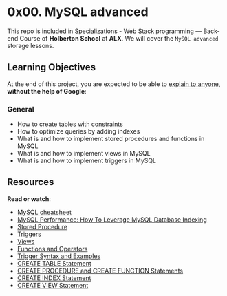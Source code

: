 0x00. MySQL advanced
====================

 This repo is included in Specializations - Web Stack programming ― Back-end Course of **Holberton School** at **ALX**. We will cover the `MySQL advanced` storage lessons.


Learning Objectives
-------------------

At the end of this project, you are expected to be able to [explain to anyone](https://intranet.hbtn.io/rltoken/tSIQ9gLIPpRsuImPeloC_w "explain to anyone"), **without the help of Google**:

### General

*   How to create tables with constraints
*   How to optimize queries by adding indexes
*   What is and how to implement stored procedures and functions in MySQL
*   What is and how to implement views in MySQL
*   What is and how to implement triggers in MySQL

Resources
---------

**Read or watch**:

*   [MySQL cheatsheet](https://intranet.hbtn.io/rltoken/JzIVVurORFDc712ZT9mHNg "MySQL cheatsheet")
*   [MySQL Performance: How To Leverage MySQL Database Indexing](https://intranet.hbtn.io/rltoken/8Ejjn-3XPJFbkUAyu538mg "MySQL Performance: How To Leverage MySQL Database Indexing")
*   [Stored Procedure](https://intranet.hbtn.io/rltoken/XeULHD8lP58qr72HEs8Rcw "Stored Procedure")
*   [Triggers](https://intranet.hbtn.io/rltoken/XxFzNqaimDMkeY0iB--atg "Triggers")
*   [Views](https://intranet.hbtn.io/rltoken/5ccGIv5yeVQS-m9VONCjOg "Views")
*   [Functions and Operators](https://intranet.hbtn.io/rltoken/-cS-MWPkFsZzhFNxaVkK7Q "Functions and Operators")
*   [Trigger Syntax and Examples](https://intranet.hbtn.io/rltoken/_J5INMRht9f-T1CnRq7zMA "Trigger Syntax and Examples")
*   [CREATE TABLE Statement](https://intranet.hbtn.io/rltoken/Slw_MuOA74HENr98qIBFBA "CREATE TABLE Statement")
*   [CREATE PROCEDURE and CREATE FUNCTION Statements](https://intranet.hbtn.io/rltoken/5j4DivqCGO2uqGOrshtAIA "CREATE PROCEDURE and CREATE FUNCTION Statements")
*   [CREATE INDEX Statement](https://intranet.hbtn.io/rltoken/VLmq2SUVylnQzVMdcjoNpg "CREATE INDEX Statement")
*   [CREATE VIEW Statement](https://intranet.hbtn.io/rltoken/5fuG8h948kQ33TzNY1PQtQ "CREATE VIEW Statement")



